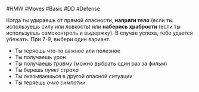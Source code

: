 #HMW  #Moves #Basic #DD #Defense 

Когда ты удираешь от прямой опасности, **напряги тело** (если ты используешь силу или ловкость) или **наберись храбрости** (если ты используешь самоконтроль и выдержку). 
В случае успеха, тебе удается убежать. При 7-9, выбери один вариант. 
- Ты теряешь что-то важное или полезное 
- Ты получаешь урон 
- Ты получаешь *травму* (можно выбрать один раз за фильм) 
- Ты берешь *пункт страха* 
- Ты оказываешься в другой опасной ситуации 
- Ты теряешь *очко симпатии*